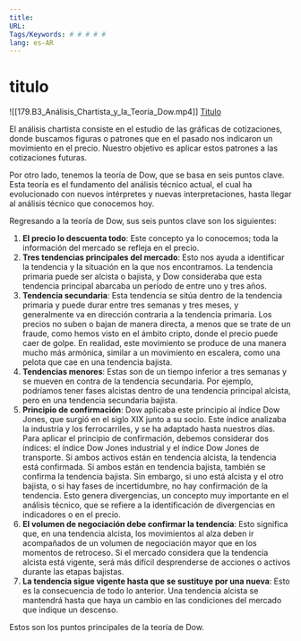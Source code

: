 ```yaml
---
title: 
URL: 
Tags/Keywords: # # # # #
lang: es-AR
---
```

# titulo
![[179.B3_Análisis_Chartista_y_la_Teoría_Dow.mp4]]
[Titulo](URL)

El análisis chartista consiste en el estudio de las gráficas de cotizaciones, donde buscamos figuras o patrones que en el pasado nos indicaron un movimiento en el precio. Nuestro objetivo es aplicar estos patrones a las cotizaciones futuras.

Por otro lado, tenemos la teoría de Dow, que se basa en seis puntos clave. Esta teoría es el fundamento del análisis técnico actual, el cual ha evolucionado con nuevos intérpretes y nuevas interpretaciones, hasta llegar al análisis técnico que conocemos hoy.

Regresando a la teoría de Dow, sus seis puntos clave son los siguientes:
1. **El precio lo descuenta todo**: Este concepto ya lo conocemos; toda la información del mercado se refleja en el precio.
2. **Tres tendencias principales del mercado**: Esto nos ayuda a identificar la tendencia y la situación en la que nos encontramos. La tendencia primaria puede ser alcista o bajista, y Dow consideraba que esta tendencia principal abarcaba un período de entre uno y tres años.
3. **Tendencia secundaria**: Esta tendencia se sitúa dentro de la tendencia primaria y puede durar entre tres semanas y tres meses, y generalmente va en dirección contraria a la tendencia primaria. Los precios no suben o bajan de manera directa, a menos que se trate de un fraude, como hemos visto en el ámbito cripto, donde el precio puede caer de golpe. En realidad, este movimiento se produce de una manera mucho más armónica, similar a un movimiento en escalera, como una pelota que cae en una tendencia bajista.
4. **Tendencias menores**: Estas son de un tiempo inferior a tres semanas y se mueven en contra de la tendencia secundaria. Por ejemplo, podríamos tener fases alcistas dentro de una tendencia principal alcista, pero en una tendencia secundaria bajista.
5. **Principio de confirmación**: Dow aplicaba este principio al índice Dow Jones, que surgió en el siglo XIX junto a su socio. Este índice analizaba la industria y los ferrocarriles, y se ha adaptado hasta nuestros días. Para aplicar el principio de confirmación, debemos considerar dos índices: el índice Dow Jones industrial y el índice Dow Jones de transporte. Si ambos activos están en tendencia alcista, la tendencia está confirmada. Si ambos están en tendencia bajista, también se confirma la tendencia bajista. Sin embargo, si uno está alcista y el otro bajista, o si hay fases de incertidumbre, no hay confirmación de la tendencia. Esto genera divergencias, un concepto muy importante en el análisis técnico, que se refiere a la identificación de divergencias en indicadores o en el precio.
6. **El volumen de negociación debe confirmar la tendencia**: Esto significa que, en una tendencia alcista, los movimientos al alza deben ir acompañados de un volumen de negociación mayor que en los momentos de retroceso. Si el mercado considera que la tendencia alcista está vigente, será más difícil desprenderse de acciones o activos durante las etapas bajistas.
7. **La tendencia sigue vigente hasta que se sustituye por una nueva**: Esto es la consecuencia de todo lo anterior. Una tendencia alcista se mantendrá hasta que haya un cambio en las condiciones del mercado que indique un descenso.

Estos son los puntos principales de la teoría de Dow.